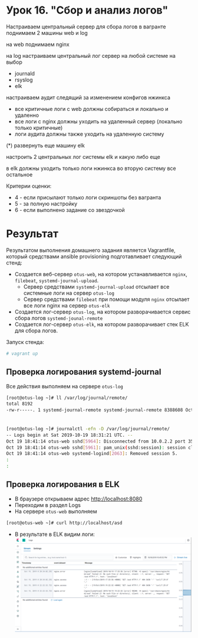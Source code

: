 # Урок 16. "Сбор и анализ логов"
Настраиваем центральный сервер для сбора логов
в вагранте поднимаем 2 машины web и log

на web поднимаем nginx

на log настраиваем центральный лог сервер на любой системе на выбор
- journald
- rsyslog
- elk

настраиваем аудит следящий за изменением конфигов нжинкса
- все критичные логи с web должны собираться и локально и удаленно
- все логи с nginx должны уходить на удаленный сервер (локально только критичные)
- логи аудита должны также уходить на удаленную систему


(*) развернуть еще машину elk

настроить 2 центральных лог системы elk и какую либо еще

в elk должны уходить только логи нжинкса во вторую систему все остальное

Критерии оценки:
 - 4 - если присылают только логи скриншоты без вагранта
 - 5 - за полную настройку
 - 6 - если выполнено задание со звездочкой

# Результат

Результатом выполнения домашнего задания является Vagrantfile, который средствами ansible provisioning подготавливает следующий стенд:

- Создается веб-сервер `otus-web`, на котором устанавливается `nginx`, `filebeat`, `systemd-journal-upload`.
	-  Сервер средствами `systemd-journal-upload` отсылает все системные логи на сервер `otus-log`
	-  Сервер средствами `filebeat` при помощи модуля `nginx` отсылает все логи nginx на сервер `otus-elk`
- Создается лог-сервер `otus-log`, на котором разворачивается сервис сбора логов `systemd-jounal-remote`
- Создается лог-сервер `otus-elk`, на котором разворачивает стек ELK для сбора логов.

Запуск стенда:
```bash
# vagrant up
```

## Проверка логирования systemd-journal
Все действия выполняем на сервере `otus-log`

```bash
[root@otus-log ~]# ll /var/log/journal/remote/
total 8192
-rw-r-----. 1 systemd-journal-remote systemd-journal-remote 8388608 Oct 19 18:44 remote-::ffff:10.0.10.3.journal


[root@otus-log ~]# journalctl -efn -D /var/log/journal/remote/
-- Logs begin at Sat 2019-10-19 18:31:21 UTC. --
Oct 19 18:41:14 otus-web sshd[5964]: Disconnected from 10.0.2.2 port 35234
Oct 19 18:41:14 otus-web sshd[5961]: pam_unix(sshd:session): session closed for user vagrant
Oct 19 18:41:14 otus-web systemd-logind[2063]: Removed session 5.
:
:
```

## Проверка логирования в ELK
- В браузере открываем адрес [http://localhost:8080](http://localhost:8080)
- Переходим в раздел Logs
- На сервере `otus-web` выполняем
```bash
[root@otus-web ~]# curl http://localhost/asd
```
- В результате в ELK видим логи:
![ELK Logs](img/elk-logs.png)

